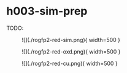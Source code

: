 # h003-sim-prep

TODO:

<figure markdown>
![](./rogfp2-red-sim.png){ width=500 }
</figure>

<figure markdown>
![](./rogfp2-red-oxd.png){ width=500 }
</figure>

<figure markdown>
![](./rogfp2-red-cu.png){ width=500 }
</figure>
